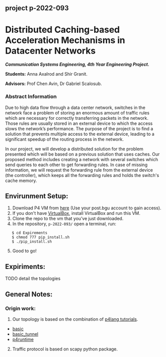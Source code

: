 ## project p-2022-093
# Distributed Caching-based Acceleration Mechanisms in Datacenter Networks
***Communication Systems Engineering, 4th Year Engineering Project.***

**Students:** Anna Axalrod and Shir Granit.

**Advisors:** Prof Chen Avin, Dr Gabriel Scalosub.

### Abstract Information
Due to high data flow through a data center network, switches in the network face a problem of storing an enormous amount of traffic rules which are necessary for correctly transferring packets in the network. Those rules are usually stored in an external device to which the access slows the network’s performance. The purpose of the project is to find a solution that prevents multiple access to the external device, leading to a significant speedup of the routing process in the network. 

In our project, we will develop a distributed solution for the problem presented which will be based on a previous solution that uses caches. 
Our proposed method includes creating a network with several switches which send queries to each other to get forwarding rules. In case of missing information, we will request the forwarding rule from the external device (the controller), which keeps all the forwarding rules and holds the switch's cache memory.

## Envirunment Setup:
1. Download P4 VM from [here](https://drive.google.com/file/d/13NHWkkmn69W90dJGQUC7m7i4USeMTegF/view) (Use your post.bgu account to gain access).
2. If you don't have [VirtualBox](https://www.virtualbox.org/), install VirtualBox and run this VM.
3. Clone the repo to the vm that you’ve just downloaded.
4. In the repository, `p-2022-093/` open a terminal, run:
```
   $ cd Expirements
   $ chmod 777 pip_install.sh
   $ ./pip_install.sh
``` 
5. Good to go!

## Expiriments:
TODO detail the topologies


## General Notes:
### Origin work: 
1. Our topology is based on the combination of [p4lang tutorials](https://github.com/p4lang/tutorials).
* [basic](https://github.com/p4lang/tutorials/tree/master/exercises/basic)
* [basic_tunnel](https://github.com/p4lang/tutorials/tree/master/exercises/basic_tunnel)
* [p4runtime](https://github.com/p4lang/tutorials/tree/master/exercises/p4runtime)
2. Traffic protocol is based on scapy python package.
